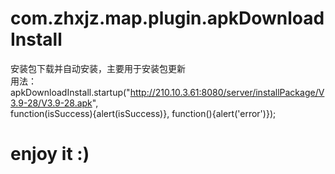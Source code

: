 # com.zhxjz.map.plugin.apkDownloadInstall
安装包下载并自动安装，主要用于安装包更新<br/>
用法：<br/>
apkDownloadInstall.startup("http://210.10.3.61:8080/server/installPackage/V3.9-28/V3.9-28.apk", <br/>
        function(isSuccess){alert(isSuccess)}, function(){alert('error')});<br/>

<h1>enjoy it :)</h1>
